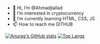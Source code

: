 - 👋 Hi, I’m @Ahmadjlallad
- 👀 I’m interested in cryptocurrency
- 🌱 I’m currently learning HTML, CSS, JS
- 📫 How to reach me GITHUB

<!---
Ahmadjlallad/Ahmadjlallad is a ✨ special ✨ repository because its `README.md` (this file) appears on your GitHub profile.
You can click the Preview link to take a look at your changes.
--->
[![Anurag's GitHub stats](https://github-readme-stats.vercel.app/api?username=Ahmadjlallad)](https://github.com/anuraghazra/github-readme-stats)
[![Top Langs](https://github-readme-stats.vercel.app/api/top-langs/?username=Ahmadjlallad&langs_count=8)](https://github.com/anuraghazra/github-readme-stats)
